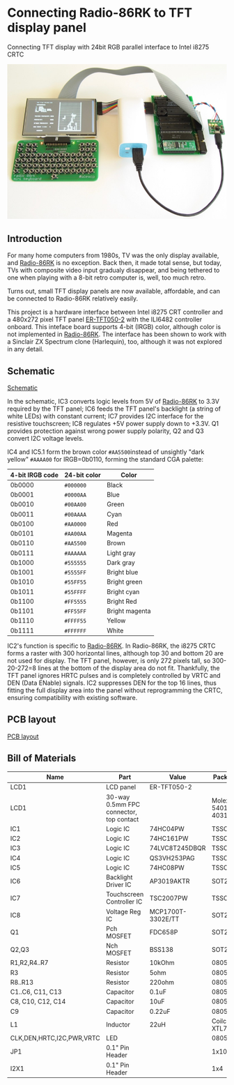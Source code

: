 # Connecting Radio-86RK to TFT display panel

Connecting TFT display with 24bit RGB parallel interface to Intel i8275 CRTC

![Radio-86RK with TFT panel](images/rk86_tft.jpg)

## Introduction

For many home computers from 1980s, TV was the only display available, and [Radio-86RK](https://github.com/mac2rk/Radio-86RK-SRAM) is no exception. Back then, it made total sense, but today, TVs with composite video input gradualy disappear, and being tethered to one when playing with a 8-bit retro computer is, well, too much retro.

Turns out, small TFT display panels are now available, affordable, and can be connected to Radio-86RK relatively easily.

This project is a hardware interface between Intel i8275 CRT controller and a 480x272 pixel TFT panel [ER-TFT050-2](https://www.buydisplay.com/download/manual/ER-TFT050-2_Datasheet.pdf) with the ILI6482 controller onboard. This inteface board supports 4-bit (IRGB) color, although color is not implemented in [Radio-86RK](https://github.com/mac2rk/Radio-86RK-SRAM). The interface has been shown to work with a Sinclair ZX Spectrum clone (Harlequin), too, although it was not explored in any detail.

## Schematic

[Schematic](Eagle/rk86_tft-schematic.pdf)

In the schematic, IC3 converts logic levels from 5V of [Radio-86RK](https://github.com/mac2rk/Radio-86RK-SRAM) to 3.3V required by the TFT panel; IC6 feeds the TFT panel's backlight (a string of white LEDs) with constant current; IC7 provides I2C interface for the resistive touchscreen; IC8 regulates +5V power supply down to +3.3V. Q1 provides protection against wrong power supply polarity, Q2 and Q3 convert I2C voltage levels.

IC4 and IC5.1 form the brown color `#AA5500`instead of unsightly "dark yellow" `#AAAA00` for IRGB=0b0110, forming the standard CGA palette:

4-bit IRGB code | 24-bit color | Color
--------------- | ------------ | -----
0b0000          | `#000000`    | Black
0b0001          | `#0000AA`    | Blue
0b0010          | `#00AA00`    | Green
0b0011          | `#00AAAA`    | Cyan
0b0100          | `#AA0000`    | Red
0b0101          | `#AA00AA`    | Magenta
0b0110          | `#AA5500`    | Brown
0b0111          | `#AAAAAA`    | Light gray
0b1000          | `#555555`    | Dark gray
0b1001          | `#5555FF`    | Bright blue
0b1010          | `#55FF55`    | Bright green
0b1011          | `#55FFFF`    | Bright cyan
0b1100          | `#FF5555`    | Bright Red
0b1101          | `#FF55FF`    | Bright magenta
0b1110          | `#FFFF55`    | Yellow
0b1111          | `#FFFFFF`    | White

IC2's function is specific to [Radio-86RK](https://github.com/mac2rk/Radio-86RK-SRAM). In Radio-86RK, the i8275 CRTC forms a raster with 300 horizontal lines, although top 30 and bottom 20 are not used for display. The TFT panel, however, is only 272 pixels tall, so 300-20-272=8 lines at the bottom  of the display area do not fit. Thankfully, the TFT panel ignores HRTC pulses and is completely controlled by VRTC and DEN (Data ENable) signals. IC2 suppresses DEN for the top 16 lines, thus fitting the full display area into the panel without reprogramming the CRTC, ensuring compatibility with existing software.

## PCB layout

[PCB layout](Eagle/rk86_tft-board.pdf)

## Bill of Materials

Name              | Part      | Value       | Package | Quantity
----------------- | --------- | ----------- | ------- | --------
LCD1              | LCD panel | ER-TFT050-2 |         | 1
LCD1              | 30-way 0.5mm FPC connector, top contact |  | Molex 54014-4031 | 1
IC1               | Logic IC  | 74HC04PW    | TSSOP14 | 1
IC2               | Logic IC  | 74HC161PW   | TSSOP16 | 1
IC3               | Logic IC  | 74LVC8T245DBQR | TSSOP24 | 1
IC4               | Logic IC  | QS3VH253PAG | TSSOP16 | 1
IC5               | Logic IC  | 74HC08PW    | TSSOP14 | 1
IC6               | Backlight Driver IC | AP3019AKTR | SOT23-6 | 1
IC7               | Touchscreen Controller IC | TSC2007PW | TSSOP16 | 1
IC8               | Voltage Reg IC | MCP1700T-3302E/TT | SOT23-3 | 1
Q1                | Pch MOSFET | FDC658P    | SOT23-6 | 1
Q2,Q3             | Nch MOSFET | BSS138     | SOT23-3 | 2
R1,R2,R4..R7      | Resistor  | 10kOhm | 0805    | 6
R3                | Resistor  | 5ohm   | 0805    | 1
R8..R13           | Resistor  | 220ohm | 0805    | 6
C1..C6, C11, C13  | Capacitor | 0.1uF  | 0805    | 8
C8, C10, C12, C14 | Capacitor | 10uF   | 0805    | 4
C9                | Capacitor | 0.22uF | 0805    | 1
L1                | Inductor | 22uH    | Coilcraft XTL7030 | 1
CLK,DEN,HRTC,I2C,PWR,VRTC | LED |      | 0805    | 6
JP1         | 0.1" Pin Header |        | 1x10    | 1
I2X1        | 0.1" Pin Header |        | 1x4     | 1
